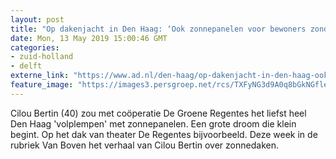 ```yaml
---
layout: post
title: "Op dakenjacht in Den Haag: ‘Ook zonnepanelen voor bewoners zonder zonnedak’"
date: Mon, 13 May 2019 15:00:46 GMT
categories: 
- zuid-holland 
- delft 
externe_link: "https://www.ad.nl/den-haag/op-dakenjacht-in-den-haag-ook-zonnepanelen-voor-bewoners-zonder-zonnedak~ad155e32/"
feature_image: "https://images3.persgroep.net/rcs/TXFyNG3d9A0q8bGkNGflefeF8_Y/diocontent/142612605/_fitwidth/400/?appId=21791a8992982cd8da851550a453bd7f&quality=0.7"
---
```


Cilou Bertin (40) zou met coöperatie De Groene Regentes het liefst heel Den Haag 'volplempen' met zonnepanelen. Een grote droom die klein begint. Op het dak van theater De Regentes bijvoorbeeld. Deze week in de rubriek Van Boven het verhaal van Cilou Bertin over zonnedaken.
